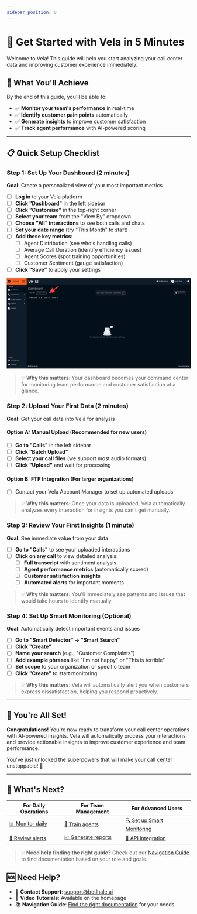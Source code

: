 ```yaml
---
sidebar_position: 0
---
```


# 🚀 Get Started with Vela in 5 Minutes

Welcome to Vela! This guide will help you start analyzing your call center data and improving customer experience immediately.

## 🎯 What You'll Achieve

By the end of this guide, you'll be able to:
- ✅ **Monitor your team's performance** in real-time
- ✅ **Identify customer pain points** automatically  
- ✅ **Generate insights** to improve customer satisfaction
- ✅ **Track agent performance** with AI-powered scoring

---

## 📋 Quick Setup Checklist

### Step 1: Set Up Your Dashboard (2 minutes)
**Goal**: Create a personalized view of your most important metrics

- [ ] **Log in** to your Vela platform
- [ ] **Click "Dashboard"** in the left sidebar
- [ ] **Click "Customise"** in the top-right corner
- [ ] **Select your team** from the "View By" dropdown
- [ ] **Choose "All" interactions** to see both calls and chats
- [ ] **Set your date range** (try "This Month" to start)
- [ ] **Add these key metrics**:
  - [ ] Agent Distribution (see who's handling calls)
  - [ ] Average Call Duration (identify efficiency issues)
  - [ ] Agent Scores (spot training opportunities)
  - [ ] Customer Sentiment (gauge satisfaction)
- [ ] **Click "Save"** to apply your settings

![Dashboard Setup - Screenshot showing the Vela dashboard customization interface with team selection and metric configuration options](../img/screenshots/dashboard01.png)

> 💡 **Why this matters**: Your dashboard becomes your command center for monitoring team performance and customer satisfaction at a glance.

### Step 2: Upload Your First Data (2 minutes)
**Goal**: Get your call data into Vela for analysis

#### Option A: Manual Upload (Recommended for new users)
- [ ] **Go to "Calls"** in the left sidebar
- [ ] **Click "Batch Upload"**
- [ ] **Select your call files** (we support most audio formats)
- [ ] **Click "Upload"** and wait for processing

#### Option B: FTP Integration (For larger organizations)
- [ ] Contact your Vela Account Manager to set up automated uploads

> 💡 **Why this matters**: Once your data is uploaded, Vela automatically analyzes every interaction for insights you can't get manually.

### Step 3: Review Your First Insights (1 minute)
**Goal**: See immediate value from your data

- [ ] **Go to "Calls"** to see your uploaded interactions
- [ ] **Click on any call** to view detailed analysis:
  - [ ] **Full transcript** with sentiment analysis
  - [ ] **Agent performance metrics** (automatically scored)
  - [ ] **Customer satisfaction insights**
  - [ ] **Automated alerts** for important moments

> 💡 **Why this matters**: You'll immediately see patterns and issues that would take hours to identify manually.

### Step 4: Set Up Smart Monitoring (Optional)
**Goal**: Automatically detect important events and issues

- [ ] **Go to "Smart Detector" → "Smart Search"**
- [ ] **Click "Create"**
- [ ] **Name your search** (e.g., "Customer Complaints")
- [ ] **Add example phrases** like "I'm not happy" or "This is terrible"
- [ ] **Set scope** to your organization or specific team
- [ ] **Click "Create"** to start monitoring

> 💡 **Why this matters**: Vela will automatically alert you when customers express dissatisfaction, helping you respond proactively.

---

## 🎉 You're All Set!

**Congratulations!** You're now ready to transform your call center operations with AI-powered insights. Vela will automatically process your interactions and provide actionable insights to improve customer experience and team performance.

You've just unlocked the superpowers that will make your call center unstoppable! 🚀

---

## 🔗 What's Next?

| **For Daily Operations** | **For Team Management** | **For Advanced Users** |
|--------------------------|-------------------------|------------------------|
| [📊 Monitor daily](./dashboard.md) | [👥 Train agents](./agents.md) | [🔍 Set up Smart Monitoring](./smart-detector-overview.md) |
| [🔔 Review alerts](./notifications.md) | [📈 Generate reports](./reports.md) | [🔧 API Integration](./api.md) |

> 💡 **Need help finding the right guide?** Check out our [Navigation Guide](./navigation-guide.md) to find documentation based on your role and goals.

## 🆘 Need Help?

- 📧 **Contact Support**: support@botlhale.ai
- 🎥 **Video Tutorials**: Available on the homepage
- 📚 **Navigation Guide**: [Find the right documentation](./navigation-guide.md) for your needs

